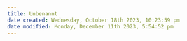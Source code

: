 ```yaml
---
title: Unbenannt
date created: Wednesday, October 18th 2023, 10:23:59 pm
date modified: Monday, December 11th 2023, 5:54:52 pm
---
```

